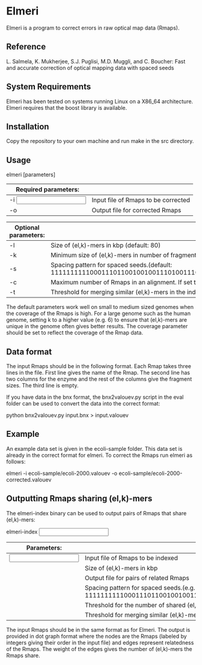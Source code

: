 # Elmeri

Elmeri is a program to correct errors in raw optical map data (Rmaps).

## Reference

L. Salmela, K. Mukherjee, S.J. Puglisi, M.D. Muggli, and C. Boucher:
Fast and accurate correction of optical mapping data with spaced seeds

## System Requirements

Elmeri has been tested on systems running Linux on a X86_64 architecture. Elmeri requires that the boost library is available.

## Installation

Copy the repository to your own machine and run make in the src directory.

## Usage

elmeri [parameters]

| Required parameters: |  |
| --- | --- |
| -i <input file>     | Input file of Rmaps to be corrected |
| -o <output file>    | Output file for corrected Rmaps |

| Optional parameters: |   |
| --- | --- |
| -l <ell>            | Size of (el,k)-mers in kbp (default: 80) |
| -k <k>              | Minimum size of (el,k)-mers in number of fragments (default: 5) |
| -s <spacing pattern> | Spacing pattern for spaced seeds.(default: 11111111110001110110010010011101001110001010010100001010011000010111100000001100) |
| -c <coverage>         | Maximum number of Rmaps in an alignment. If set to > 64, will be reset to 64. (default: 64) |
| -t <similarity threshold> | Threshold for merging similar (el,k)-mers in the index. (default: 5) |

The default parameters work well on small to medium sized genomes when
the coverage of the Rmaps is high. For a large genome such as the
human genome, setting k to a higher value (e.g. 6) to ensure that
(el,k)-mers are unique in the genome often gives better results. The
coverage parameter should be set to reflect the coverage of the Rmap
data.

## Data format

The input Rmaps should be in the following format. Each Rmap takes
three lines in the file. First line gives the name of the Rmap. The
second line has two columns for the enzyme and the rest of the columns
give the fragment sizes. The third line is empty.

If you have data in the bnx format, the bnx2valouev.py script in the
eval folder can be used to convert the data into the correct format:

python bnx2valouev.py input.bnx > input.valouev

## Example

An example data set is given in the ecoli-sample folder. This data set
is already in the correct format for elmeri. To correct the Rmaps run
elmeri as follows:

elmeri -i ecoli-sample/ecoli-2000.valouev -o ecoli-sample/ecoli-2000-corrected.valouev

## Outputting Rmaps sharing (el,k)-mers

The elmeri-index binary can be used to output pairs of Rmaps that
share (el,k)-mers:

elmeri-index <input Rmaps> <el> <output file> <spacing pattern> <count threshold> <merge similarity threshold>

| Parameters: |  |
| --- | --- |
| <input Rmaps>     | Input file of Rmaps to be indexed |
| <el>             | Size of (el,k)-mers in kbp |
| <output file>     | Output file for pairs of related Rmaps |
| <spacing pattern> | Spacing pattern for spaced seeds.(e.g. 11111111110001110110010010011101001110001010010100001010011000010111100000001100) |
| <count threshold> | Threshold for the number of shared (el,k)-mers two Rmaps have to share to be considered related. |
| <merge similarity threshold> | Threshold for merging similar (el,k)-mers in the index. |

The input Rmaps should be in the same format as for Elmeri. The output
is provided in dot graph format where the nodes are the Rmaps (labeled
by integers giving their order in the input file) and edges represent
relatedness of the Rmaps. The weight of the edges gives the number of
(el,k)-mers the Rmaps share.
